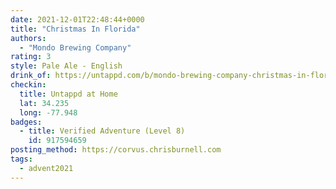 ```yaml
---
date: 2021-12-01T22:48:44+0000
title: "Christmas In Florida"
authors:
  - "Mondo Brewing Company"
rating: 3
style: Pale Ale - English
drink_of: https://untappd.com/b/mondo-brewing-company-christmas-in-florida/4586250/
checkin:
  title: Untappd at Home
  lat: 34.235
  long: -77.948
badges:
  - title: Verified Adventure (Level 8)
    id: 917594659
posting_method: https://corvus.chrisburnell.com
tags:
  - advent2021
---
```

